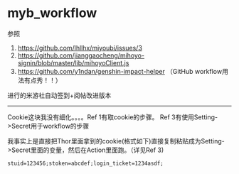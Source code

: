 # myb_workflow

参照

1. https://github.com/lhllhx/miyoubi/issues/3
2. https://github.com/jianggaocheng/mihoyo-signin/blob/master/lib/mihoyoClient.js
3. https://github.com/y1ndan/genshin-impact-helper （GitHub workflow用法有点秀！！）

进行的米游社自动签到+阅帖改进版本



----

Cookie这块我没有细化。。。。Ref 1有取cookie的步骤。 Ref 3有使用Setting->Secret用于workflow的步骤

我事实上是直接把Thor里面拿到的cookie(格式如下)直接复制粘贴成为Setting->Secret里面的变量，然后在Action里面跑。（详见Ref 3)

```
stuid=123456;stoken=abcdef;login_ticket=1234asdf;
```

